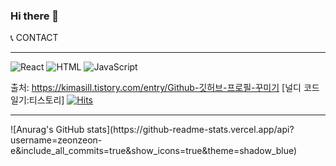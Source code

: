 ### Hi there 👋

<!--
**zeonzeon-e/zeonzeon-e** is a ✨ _special_ ✨ repository because its `README.md` (this file) appears on your GitHub profile.

Here are some ideas to get you started:

- 🔭 I’m currently working on ...
- 🌱 I’m currently learning ...
- 👯 I’m looking to collaborate on ...
- 🤔 I’m looking for help with ...
- 💬 Ask me about ...
- 📫 How to reach me: ...
- 😄 Pronouns: ...
- ⚡ Fun fact: ...
-->
:telephone_receiver: CONTACT
<hr>
<img alt="React" src ="https://img.shields.io/badge/HTML5-61DAFB.svg?&style=for-the-badge&logo=react&logoColor=black"/>
<img alt="HTML" src ="https://img.shields.io/badge/React-E34F26.svg?&style=for-the-badge&logo=HTML5&logoColor=white"/>
<img alt="JavaScript" src ="https://img.shields.io/badge/JavaScript-F7DF1E.svg?&style=for-the-badge&logo=JavaScript&logoColor=black"/>


출처: https://kimasill.tistory.com/entry/Github-깃허브-프로필-꾸미기 [널디 코드 일기:티스토리]
[![Hits](https://hits.seeyoufarm.com/api/count/incr/badge.svg?url=https%3A%2F%2Fgithub.com%2Fzeonzeon-e&count_bg=%234F4F4F&title_bg=%23000E7B&icon=&icon_color=%2383B9FF&title=welcome&edge_flat=false)](https://hits.seeyoufarm.com)
<hr>
![Anurag's GitHub stats](https://github-readme-stats.vercel.app/api?username=zeonzeon-e&include_all_commits=true&show_icons=true&theme=shadow_blue)
